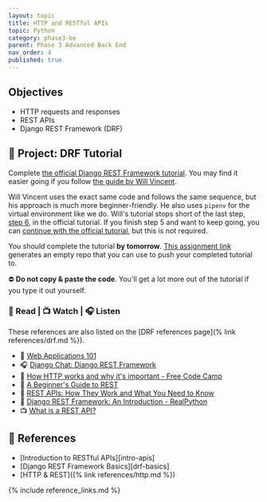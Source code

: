```yaml
---
layout: topic
title: HTTP and RESTful APIs
topic: Python
category: phase3-be
parent: Phase 3 Advanced Back End
nav_order: 4
published: true
---
```


## Objectives

- HTTP requests and responses
- REST APIs
- Django REST Framework (DRF)

## 🎯 Project: DRF Tutorial

Complete [the official Django REST Framework tutorial](https://www.django-rest-framework.org/tutorial/1-serialization/). You may find it easier going if you follow [the guide by Will Vincent](https://learndjango.com/tutorials/official-django-rest-framework-tutorial-beginners).

Will Vincent uses the exact same code and follows the same sequence, but his approach is much more beginner-friendly. He also uses `pipenv` for the virtual environment like we do. Will's tutorial stops short of the last step, [step 6](https://www.django-rest-framework.org/tutorial/6-viewsets-and-routers/), in the official tutorial. If you finish step 5 and want to keep going, you can [continue with the official tutorial](https://www.django-rest-framework.org/tutorial/6-viewsets-and-routers/), but this is not required.

You should complete the tutorial **by tomorrow**. [This assignment link](https://classroom.github.com/a/PCSYIWU6) generates an empty repo that you can use to push your completed tutorial to.

⛔ **Do not copy & paste the code**. You'll get a lot more out of the tutorial if you type it out yourself.

### 📖 Read | 📺 Watch | 🎧 Listen

These references are also listed on the [DRF references page](% link references/drf.md %}).

- 📖 [Web Applications 101](https://www.robinwieruch.de/web-applications/)
- 🎧 [Django Chat: Django REST Framework](https://djangochat.com/episodes/django-rest-framework)
- 📖 [How HTTP works and why it's important - Free Code Camp](https://www.freecodecamp.org/news/how-the-internet-works/)
- 📖 [A Beginner's Guide to REST](https://mlsdev.com/blog/81-a-beginner-s-tutorial-for-understanding-restful-api)
- 📖 [REST APIs: How They Work and What You Need to Know](https://blog.hubspot.com/website/what-is-rest-api)
- 📖 [Django REST Framework: An Introduction - RealPython](https://realpython.com/django-rest-framework-quick-start/)
- 📺 [What is a REST API?](https://www.youtube.com/watch?v=-mN3VyJuCjM)

## 🔖 References

- [Introduction to RESTful APIs][intro-apis]
- [Django REST Framework Basics][drf-basics]
- [HTTP & REST]({% link references/http.md %})

{% include reference_links.md %}
